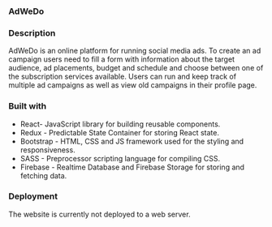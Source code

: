 ### AdWeDo


### Description
AdWeDo is an online platform for running social media ads. To create an ad campaign users need to fill a form with information about the target audience, ad placements, budget and schedule and choose between one of the subscription services available. Users can run and keep track of multiple ad campaigns as well as view old campaigns in their profile page.

### Built with
* React- JavaScript library for building reusable components.
* Redux - Predictable State Container for storing React state.
* Bootstrap - HTML, CSS and JS framework used for the styling and responsiveness.
* SASS - Preprocessor scripting language for compiling CSS.
* Firebase - Realtime Database and Firebase Storage for storing and fetching data.


### Deployment
The website is currently not deployed to a web server.


